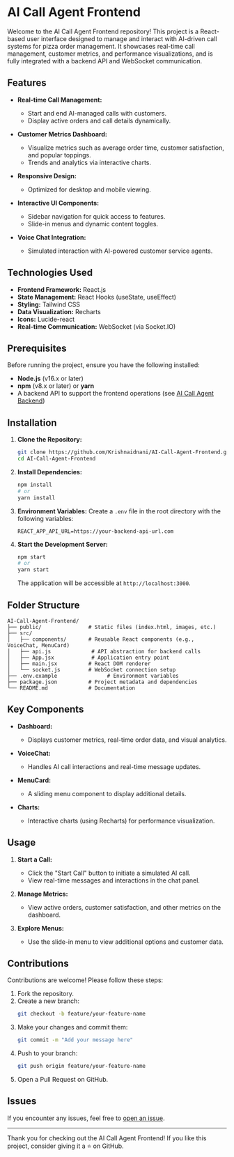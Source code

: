 # AI Call Agent Frontend

Welcome to the AI Call Agent Frontend repository! This project is a React-based user interface designed to manage and interact with AI-driven call systems for pizza order management. It showcases real-time call management, customer metrics, and performance visualizations, and is fully integrated with a backend API and WebSocket communication.

## Features

- **Real-time Call Management:**
  - Start and end AI-managed calls with customers.
  - Display active orders and call details dynamically.

- **Customer Metrics Dashboard:**
  - Visualize metrics such as average order time, customer satisfaction, and popular toppings.
  - Trends and analytics via interactive charts.

- **Responsive Design:**
  - Optimized for desktop and mobile viewing.

- **Interactive UI Components:**
  - Sidebar navigation for quick access to features.
  - Slide-in menus and dynamic content toggles.

- **Voice Chat Integration:**
  - Simulated interaction with AI-powered customer service agents.

## Technologies Used

- **Frontend Framework:** React.js
- **State Management:** React Hooks (useState, useEffect)
- **Styling:** Tailwind CSS
- **Data Visualization:** Recharts
- **Icons:** Lucide-react
- **Real-time Communication:** WebSocket (via Socket.IO)

## Prerequisites

Before running the project, ensure you have the following installed:

- **Node.js** (v16.x or later)
- **npm** (v8.x or later) or **yarn**
- A backend API to support the frontend operations (see [AI Call Agent Backend](https://github.com/Krishnaidnani/AI-Call-Agent-Backend))

## Installation

1. **Clone the Repository:**
   ```bash
   git clone https://github.com/Krishnaidnani/AI-Call-Agent-Frontend.git
   cd AI-Call-Agent-Frontend
   ```

2. **Install Dependencies:**
   ```bash
   npm install
   # or
   yarn install
   ```

3. **Environment Variables:**
   Create a `.env` file in the root directory with the following variables:
   ```env
   REACT_APP_API_URL=https://your-backend-api-url.com
   ```

4. **Start the Development Server:**
   ```bash
   npm start
   # or
   yarn start
   ```

   The application will be accessible at `http://localhost:3000`.

## Folder Structure

```
AI-Call-Agent-Frontend/
├── public/               # Static files (index.html, images, etc.)
├── src/
│   ├── components/       # Reusable React components (e.g., VoiceChat, MenuCard)
│   ├── api.js             # API abstraction for backend calls
│   ├── App.jsx            # Application entry point
│   ├── main.jsx          # React DOM renderer
│   └── socket.js         # WebSocket connection setup
├── .env.example                # Environment variables
├── package.json          # Project metadata and dependencies
└── README.md             # Documentation
```

## Key Components

- **Dashboard:**
  - Displays customer metrics, real-time order data, and visual analytics.

- **VoiceChat:**
  - Handles AI call interactions and real-time message updates.

- **MenuCard:**
  - A sliding menu component to display additional details.

- **Charts:**
  - Interactive charts (using Recharts) for performance visualization.

## Usage

1. **Start a Call:**
   - Click the "Start Call" button to initiate a simulated AI call.
   - View real-time messages and interactions in the chat panel.

2. **Manage Metrics:**
   - View active orders, customer satisfaction, and other metrics on the dashboard.

3. **Explore Menus:**
   - Use the slide-in menu to view additional options and customer data.


## Contributions

Contributions are welcome! Please follow these steps:

1. Fork the repository.
2. Create a new branch:
   ```bash
   git checkout -b feature/your-feature-name
   ```
3. Make your changes and commit them:
   ```bash
   git commit -m "Add your message here"
   ```
4. Push to your branch:
   ```bash
   git push origin feature/your-feature-name
   ```
5. Open a Pull Request on GitHub.

## Issues

If you encounter any issues, feel free to [open an issue](https://github.com/Krishnaidnani/AI-Call-Agent-Frontend/issues).


---

Thank you for checking out the AI Call Agent Frontend! If you like this project, consider giving it a ⭐ on GitHub.

